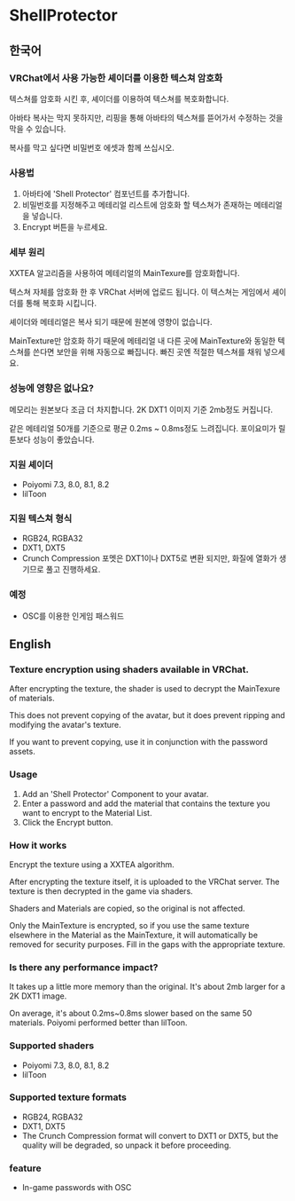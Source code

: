 # ShellProtector

## 한국어

### **VRChat에서 사용 가능한 셰이더를 이용한 텍스쳐 암호화**

텍스쳐를 암호화 시킨 후, 셰이더를 이용하여 텍스쳐를 복호화합니다.

아바타 복사는 막지 못하지만, 리핑을 통해 아바타의 텍스쳐를 뜯어가서 수정하는 것을 막을 수 있습니다.

복사를 막고 싶다면 비밀번호 에셋과 함께 쓰십시오.

### 사용법
1. 아바타에 'Shell Protector' 컴포넌트를 추가합니다.
2. 비밀번호를 지정해주고 메테리얼 리스트에 암호화 할 텍스쳐가 존재하는 메테리얼을 넣습니다.
3. Encrypt 버튼을 누르세요.

### 세부 원리
XXTEA 알고리즘을 사용하여 메테리얼의 MainTexure를 암호화합니다.

텍스쳐 자체를 암호화 한 후 VRChat 서버에 업로드 됩니다. 이 텍스쳐는 게임에서 셰이더를 통해 복호화 시킵니다.

셰이더와 메테리얼은 복사 되기 때문에 원본에 영향이 없습니다.

MainTexture만 암호화 하기 때문에 메테리얼 내 다른 곳에 MainTexture와 동일한 텍스쳐를 쓴다면 보안을 위해 자동으로 빠집니다. 빠진 곳엔 적절한 텍스쳐를 채워 넣으세요.

### 성능에 영향은 없나요?
메모리는 원본보다 조금 더 차지합니다. 2K DXT1 이미지 기준 2mb정도 커집니다.

같은 메테리얼 50개를 기준으로 평균 0.2ms ~ 0.8ms정도 느려집니다. 포이요미가 릴툰보다 성능이 좋았습니다.

### 지원 셰이더
- Poiyomi 7.3, 8.0, 8.1, 8.2
- lilToon

### 지원 텍스쳐 형식
- RGB24, RGBA32
- DXT1, DXT5
- Crunch Compression 포멧은 DXT1이나 DXT5로 변환 되지만, 화질에 열화가 생기므로 풀고 진행하세요.
 
### 예정
- OSC를 이용한 인게임 패스워드

## English

### **Texture encryption using shaders available in VRChat**.

After encrypting the texture, the shader is used to decrypt the MainTexure of materials.

This does not prevent copying of the avatar, but it does prevent ripping and modifying the avatar's texture.

If you want to prevent copying, use it in conjunction with the password assets.

### Usage
1. Add an 'Shell Protector' Component to your avatar.
2. Enter a password and add the material that contains the texture you want to encrypt to the Material List.
3. Click the Encrypt button.

### How it works
Encrypt the texture using a XXTEA algorithm.

After encrypting the texture itself, it is uploaded to the VRChat server. The texture is then decrypted in the game via shaders.

Shaders and Materials are copied, so the original is not affected.

Only the MainTexture is encrypted, so if you use the same texture elsewhere in the Material as the MainTexture, it will automatically be removed for security purposes. Fill in the gaps with the appropriate texture.

### Is there any performance impact?
It takes up a little more memory than the original. It's about 2mb larger for a 2K DXT1 image.

On average, it's about 0.2ms~0.8ms slower based on the same 50 materials. Poiyomi performed better than lilToon.

### Supported shaders
- Poiyomi 7.3, 8.0, 8.1, 8.2
- lilToon

### Supported texture formats
- RGB24, RGBA32
- DXT1, DXT5
- The Crunch Compression format will convert to DXT1 or DXT5, but the quality will be degraded, so unpack it before proceeding.
### feature
- In-game passwords with OSC
